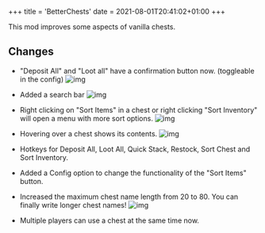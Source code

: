 +++
title = 'BetterChests'
date = 2021-08-01T20:41:02+01:00
+++

This mod improves some aspects of vanilla chests.

## Changes
* "Deposit All" and "Loot all" have a confirmation button now. (toggleable in the config)
![img](https://i.imgur.com/vB8jQqZ.png)

* Added a search bar
![img](https://i.imgur.com/p0BWQvU.png)

* Right clicking on "Sort Items" in a chest or right clicking "Sort Inventory" will open a menu with more sort options.
![img](https://i.imgur.com/JdzYfFQ.png)

* Hovering over a chest shows its contents.
![img](https://i.imgur.com/Ni5JNZG.png)

* Hotkeys for Deposit All, Loot All, Quick Stack, Restock, Sort Chest and Sort Inventory.

* Added a Config option to change the functionality of the "Sort Items" button.

* Increased the maximum chest name length from 20 to 80. You can finally write longer chest names!
![img](https://i.imgur.com/dfqQviY.png)

* Multiple players can use a chest at the same time now.